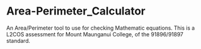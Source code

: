 # Area-Perimeter_Calculator
An Area/Perimeter tool to use for checking Mathematic equations.
This is a L2COS assessment for Mount Maunganui College, of the 91896/91897 standard.
